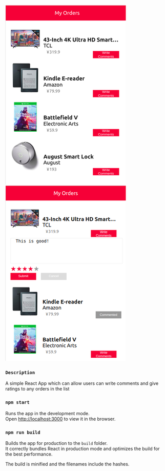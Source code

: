 ![](/public/img/img1.png)
![](/public/img/img2.png)

### `Description`
A simple React App which can allow users can write comments and give ratings to any orders in the list

### `npm start`

Runs the app in the development mode.<br>
Open [http://localhost:3000](http://localhost:3000) to view it in the browser.

### `npm run build`

Builds the app for production to the `build` folder.<br>
It correctly bundles React in production mode and optimizes the build for the best performance.

The build is minified and the filenames include the hashes.<br>

